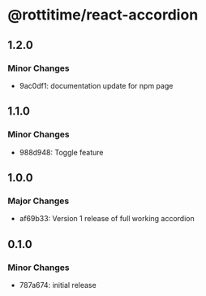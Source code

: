 # @rottitime/react-accordion

## 1.2.0

### Minor Changes

- 9ac0df1: documentation update for npm page

## 1.1.0

### Minor Changes

- 988d948: Toggle feature

## 1.0.0

### Major Changes

- af69b33: Version 1 release of full working accordion

## 0.1.0

### Minor Changes

- 787a674: initial release
